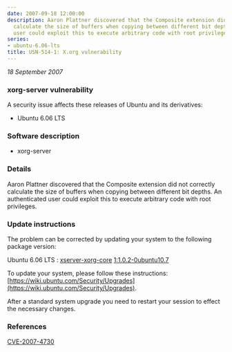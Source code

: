 ```yaml
---
date: 2007-09-18 12:00:00
description: Aaron Plattner discovered that the Composite extension did not correctly
  calculate the size of buffers when copying between different bit depths. An authenticated
  user could exploit this to execute arbitrary code with root privileges.
series:
- ubuntu-6.06-lts
title: USN-514-1: X.org vulnerability
---
```


*18 September 2007*

### xorg-server vulnerability

A security issue affects these releases of Ubuntu and its derivatives:

* Ubuntu 6.06 LTS

### Software description

* xorg-server 

### Details

Aaron Plattner discovered that the Composite extension did not correctly calculate the size of buffers when copying between different bit depths. An authenticated user could exploit this to execute arbitrary code with root privileges. 

### Update instructions

The problem can be corrected by updating your system to the following package version:

Ubuntu 6.06 LTS
 : [xserver-xorg-core](https://launchpad.net/ubuntu/+source/xorg-server) <span> [1:1.0.2-0ubuntu10.7](https://launchpad.net/ubuntu/+source/xorg-server/1:1.0.2-0ubuntu10.7) </span> 

To update your system, please follow these instructions: [https://wiki.ubuntu.com/Security/Upgrades](https://wiki.ubuntu.com/Security/Upgrades).

After a standard system upgrade you need to restart your session to effect the necessary changes. 

### References

 
 [CVE-2007-4730](http://people.ubuntu.com/~ubuntu-security/cve/CVE-2007-4730)
